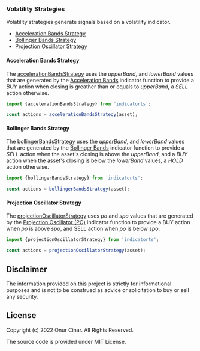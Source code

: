 ### Volatility Strategies

Volatility strategies generate signals based on a volatility indicator.

- [Acceleration Bands Strategy](#acceleration-bands-strategy)
- [Bollinger Bands Strategy](#bollinger-bands-strategy)
- [Projection Oscillator Strategy](#projection-oscillator-strategy)

#### Acceleration Bands Strategy

The [accelerationBandsStrategy](./accelerationBandsStrategy.ts) uses the _upperBand_, and _lowerBand_ values that are generated by the [Acceleration Bands](../../indicator/volatility/index.md#acceleration-bands) indicator function to provide a _BUY_ action when closing is greather than or equals to _upperBand_, a _SELL_ action otherwise.

```TypeScript
import {accelerationBandsStrategy} from 'indicatorts';

const actions = accelerationBandsStrategy(asset);
```

#### Bollinger Bands Strategy

The [bollingerBandsStrategy](./bollingerBandsStrategy.ts) uses the _upperBand_, and _lowerBand_ values that are generated by the [Bollinger Bands](../../indicator/volatility/index.md#bollinger-bands) indicator function to provide a _SELL_ action when the asset's closing is above the _upperBand_, and a _BUY_ action when the asset's closing is below the _lowerBand_ values, a _HOLD_ action otherwise.

```TypeScript
import {bollingerBandsStrategy} from 'indicatorts';

const actions = bollingerBandsStrategy(asset);
```

#### Projection Oscillator Strategy

The [projectionOscillatorStrategy](./projectionOscillatorStrategy.ts) uses _po_ and _spo_ values that are generated by the [Projection Oscillator (PO)](../../indicator/volatility/index.md#projection-oscillator-po) indicator function to provide a BUY action when _po_ is above _spo_, and SELL action when _po_ is below _spo_.

```TypeScript
import {projectionOscillatorStrategy} from 'indicatorts';

const actions = projectionOscillatorStrategy(asset);
```

## Disclaimer

The information provided on this project is strictly for informational purposes and is not to be construed as advice or solicitation to buy or sell any security.

## License

Copyright (c) 2022 Onur Cinar. All Rights Reserved.

The source code is provided under MIT License.
